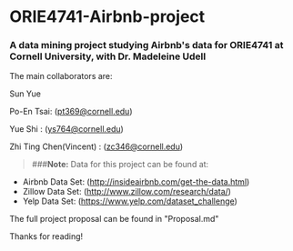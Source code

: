 # ORIE4741-Airbnb-project
### A data mining project studying Airbnb's data for ORIE4741 at Cornell University, with Dr. Madeleine Udell


The main collaborators are: 


  Sun Yue 
  
  Po-En Tsai: (pt369@cornell.edu)
  
  Yue Shi : (ys764@cornell.edu)
  
  Zhi Ting Chen(Vincent) : (zc346@cornell.edu)


> ###**Note:**
  Data for this project can be found at:
  - Airbnb Data Set: (http://insideairbnb.com/get-the-data.html)
  - Zillow Data Set: (http://www.zillow.com/research/data/) 
  - Yelp Data Set: (https://www.yelp.com/dataset_challenge)


The full project proposal can be found in "Proposal.md"

Thanks for reading!


